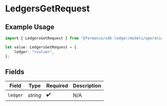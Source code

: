 # LedgersGetRequest

## Example Usage

```typescript
import { LedgersGetRequest } from "@formance/sdk-ledger/models/operations";

let value: LedgersGetRequest = {
    ledger: "<value>",
};
```

## Fields

| Field              | Type               | Required           | Description        |
| ------------------ | ------------------ | ------------------ | ------------------ |
| `ledger`           | *string*           | :heavy_check_mark: | N/A                |